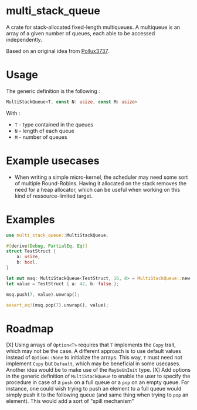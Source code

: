 # multi_stack_queue

A crate for stack-allocated fixed-length multiqueues. A multiqueue is an array of a given number of queues, each able to be accessed independently.

Based on an original idea from [Pollux3737](https://github.com/Pollux3737).

# Usage

The generic definition is the following :

```rust
MultiStackQueue<T, const N: usize, const M: usize>
```

With :

* `T` - type contained in the queues
* `N` - length of each queue
* `M` - number of queues

# Example usecases

* When writing a simple micro-kernel, the scheduler may need some sort of multiple Round-Robins.
Having it allocated on the stack removes the need for a heap allocator, which can be useful
when working on this kind of ressource-limited target.

# Examples

```rust
use multi_stack_queue::MultiStackQueue;

#[derive(Debug, PartialEq, Eq)]
struct TestStruct {
    a: usize,
    b: bool,   
}

let mut msq: MultiStackQueue<TestStruct, 16, 8> = MultiStackQueue::new();
let value = TestStruct { a: 42, b: false };

msq.push(7, value).unwrap();

assert_eq!(msq.pop(7).unwrap(), value);
```

# Roadmap

[X] Using arrays of `Option<T>` requires that `T` implements the `Copy` trait, which may not be the case. A different approach is to use default values instead of `Option::None` to initialize the arrays. This way, `T` must need not implement `Copy` but `Default`, which may be beneficial in some usecases. Another idea would be to make use of the `MaybeUnInit` type.
[X] Add options in the generic definition of `MultiStackQueue` to enable the user to specify the procedure in case of a `push` on a full queue or a `pop` on an empty queue. For instance, one could wish trying to push an element to a full queue would simply push it to the following queue (and same thing when trying to `pop` an element). This would add a sort of "spill mechanism"
